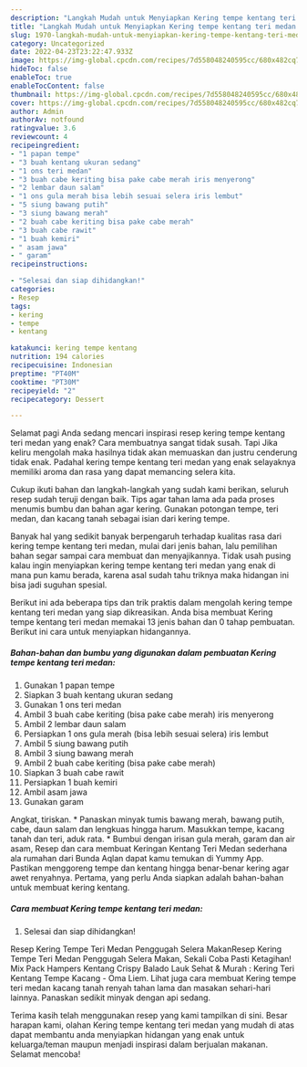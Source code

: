 ```yaml
---
description: "Langkah Mudah untuk Menyiapkan Kering tempe kentang teri medan yang Lezat Sekali, Buat Buka Puasa Enak"
title: "Langkah Mudah untuk Menyiapkan Kering tempe kentang teri medan yang Lezat Sekali, Buat Buka Puasa Enak"
slug: 1970-langkah-mudah-untuk-menyiapkan-kering-tempe-kentang-teri-medan-yang-lezat-sekali-buat-buka-puasa-enak
category: Uncategorized
date: 2022-04-23T23:22:47.933Z
image: https://img-global.cpcdn.com/recipes/7d558048240595cc/680x482cq70/kering-tempe-kentang-teri-medan-foto-resep-utama.jpg
hideToc: false
enableToc: true
enableTocContent: false
thumbnail: https://img-global.cpcdn.com/recipes/7d558048240595cc/680x482cq70/kering-tempe-kentang-teri-medan-foto-resep-utama.jpg
cover: https://img-global.cpcdn.com/recipes/7d558048240595cc/680x482cq70/kering-tempe-kentang-teri-medan-foto-resep-utama.jpg
author: Admin
authorAv: notfound
ratingvalue: 3.6
reviewcount: 4
recipeingredient:
- "1 papan tempe"
- "3 buah kentang ukuran sedang"
- "1 ons teri medan"
- "3 buah cabe keriting bisa pake cabe merah iris menyerong"
- "2 lembar daun salam"
- "1 ons gula merah bisa lebih sesuai selera iris lembut"
- "5 siung bawang putih"
- "3 siung bawang merah"
- "2 buah cabe keriting bisa pake cabe merah"
- "3 buah cabe rawit"
- "1 buah kemiri"
- " asam jawa"
- " garam"
recipeinstructions:

- "Selesai dan siap dihidangkan!"
categories:
- Resep
tags:
- kering
- tempe
- kentang

katakunci: kering tempe kentang 
nutrition: 194 calories
recipecuisine: Indonesian
preptime: "PT40M"
cooktime: "PT30M"
recipeyield: "2"
recipecategory: Dessert

---
```



Selamat pagi Anda sedang mencari inspirasi resep kering tempe kentang teri medan yang enak? Cara membuatnya sangat tidak susah. Tapi Jika keliru mengolah maka hasilnya tidak akan memuaskan dan justru cenderung tidak enak. Padahal kering tempe kentang teri medan yang enak selayaknya memiliki aroma dan rasa yang dapat memancing selera kita.


Cukup ikuti bahan dan langkah-langkah yang sudah kami berikan, seluruh resep sudah teruji dengan baik. Tips agar tahan lama ada pada proses menumis bumbu dan bahan agar kering. Gunakan potongan tempe, teri medan, dan kacang tanah sebagai isian dari kering tempe.

Banyak hal yang sedikit banyak berpengaruh terhadap kualitas rasa dari kering tempe kentang teri medan, mulai dari jenis bahan, lalu pemilihan bahan segar sampai cara membuat dan menyajikannya. Tidak usah pusing kalau ingin menyiapkan kering tempe kentang teri medan yang enak di mana pun kamu berada, karena asal sudah tahu triknya maka hidangan ini bisa jadi suguhan spesial.


Berikut ini ada beberapa tips dan trik praktis dalam mengolah kering tempe kentang teri medan yang siap dikreasikan. Anda bisa membuat Kering tempe kentang teri medan memakai 13 jenis bahan dan 0 tahap pembuatan. Berikut ini cara untuk menyiapkan hidangannya.

<!--inarticleads1-->

##### Bahan-bahan dan bumbu yang digunakan dalam pembuatan Kering tempe kentang teri medan:

1. Gunakan 1 papan tempe
1. Siapkan 3 buah kentang ukuran sedang
1. Gunakan 1 ons teri medan
1. Ambil 3 buah cabe keriting (bisa pake cabe merah) iris menyerong
1. Ambil 2 lembar daun salam
1. Persiapkan 1 ons gula merah (bisa lebih sesuai selera) iris lembut
1. Ambil 5 siung bawang putih
1. Ambil 3 siung bawang merah
1. Ambil 2 buah cabe keriting (bisa pake cabe merah)
1. Siapkan 3 buah cabe rawit
1. Persiapkan 1 buah kemiri
1. Ambil  asam jawa
1. Gunakan  garam


Angkat, tiriskan. * Panaskan minyak tumis bawang merah, bawang putih, cabe, daun salam dan lengkuas hingga harum. Masukkan tempe, kacang tanah dan teri, aduk rata. * Bumbui dengan irisan gula merah, garam dan air asam, Resep dan cara membuat Keringan Kentang Teri Medan sederhana ala rumahan dari Bunda Aqlan dapat kamu temukan di Yummy App. Pastikan menggoreng tempe dan kentang hingga benar-benar kering agar awet renyahnya. Pertama, yang perlu Anda siapkan adalah bahan-bahan untuk membuat kering kentang. 

<!--inarticleads2-->

##### Cara membuat Kering tempe kentang teri medan:


1. Selesai dan siap dihidangkan!

Resep Kering Tempe Teri Medan Penggugah Selera MakanResep Kering Tempe Teri Medan Penggugah Selera Makan, Sekali Coba Pasti Ketagihan! Mix Pack Hampers Kentang Crispy Balado Lauk Sehat &amp; Murah : Kering Teri Kentang Tempe Kacang - Oma Liem. Lihat juga cara membuat Kering tempe teri medan kacang tanah renyah tahan lama dan masakan sehari-hari lainnya. Panaskan sedikit minyak dengan api sedang. 

Terima kasih telah menggunakan resep yang kami tampilkan di sini. Besar harapan kami, olahan Kering tempe kentang teri medan yang mudah di atas dapat membantu anda menyiapkan hidangan yang enak untuk keluarga/teman maupun menjadi inspirasi dalam berjualan makanan. Selamat mencoba!
